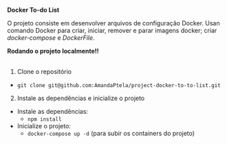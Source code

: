 <strong> Docker To-do List </strong><br />

O projeto consiste em desenvolver arquivos de configuração Docker. 
Usan comando Docker para criar, iniciar, remover e parar imagens docker; criar _docker-compose_ e _DockerFile_.

  <summary><strong>Rodando o projeto localmente‼️ </strong></summary><br />
  
  1. Clone o repositório
   - `git clone git@github.com:AmandaPtela/project-docker-to-to-list.git`
    
  2. Instale as dependências e inicialize o projeto
  - Instale as dependências:
    - `npm install`
  - Inicialize o projeto:
    - `docker-compose up -d` (para subir os containers do projeto)